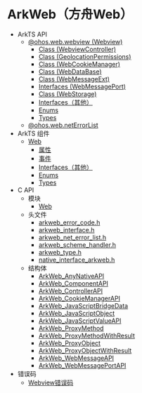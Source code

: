 # ArkWeb（方舟Web）

- ArkTS API<!--arkweb-arkts-->
  - [@ohos.web.webview (Webview)](js-apis-webview.md)
    - [Class (WebviewController)](js-apis-webview-WebviewController.md)
    - [Class (GeolocationPermissions)](js-apis-webview-GeolocationPermissions.md)
    - [Class (WebCookieManager)](js-apis-webview-WebCookieManager.md)
    - [Class (WebDataBase)](js-apis-webview-WebDataBase.md)
    - [Class (WebMessageExt)](js-apis-webview-WebMessageExt.md)
    - [Interfaces (WebMessagePort)](js-apis-webview-WebMessagePort.md)
    - [Class (WebStorage)](js-apis-webview-WebStorage.md)
    - [Interfaces（其他）](js-apis-webview-i.md)
    - [Enums](js-apis-webview-e.md)
    - [Types](js-apis-webview-t.md)
  - [@ohos.web.netErrorList](js-apis-netErrorList.md)
- ArkTS 组件<!--arkweb-comp-->
  - [Web](ts-basic-components-web.md)
    - [属性](ts-basic-components-web-attributes.md)
    - [事件](ts-basic-components-web-events.md)
    - [Interfaces（其他）](ts-basic-components-web-i.md)
    - [Enums](ts-basic-components-web-e.md)
    - [Types](ts-basic-components-web-t.md)
- C API<!--arkweb-c-->
  - 模块<!--arkweb-module-->
    - [Web](_web.md)
  - 头文件<!--arkweb-headerfile-->
    - [arkweb_error_code.h](arkweb__error__code_8h.md)
    - [arkweb_interface.h](arkweb__interface_8h.md)
    - [arkweb_net_error_list.h](arkweb__net__error__list_8h.md)
    - [arkweb_scheme_handler.h](arkweb__scheme__handler_8h.md)
    - [arkweb_type.h](arkweb__type_8h.md)
    - [native_interface_arkweb.h](native__interface__arkweb_8h.md)
  - 结构体<!--arkweb-struct-->
    - [ArkWeb_AnyNativeAPI](_ark_web___any_native_a_p_i.md)
    - [ArkWeb_ComponentAPI](_ark_web___component_a_p_i.md)
    - [ArkWeb_ControllerAPI](_ark_web___controller_a_p_i.md)
    - [ArkWeb_CookieManagerAPI](_ark_web___cookie_manager_a_p_i.md)
    - [ArkWeb_JavaScriptBridgeData](_ark_web___java_script_bridge_data.md)
    - [ArkWeb_JavaScriptObject](_ark_web___java_script_object.md)
    - [ArkWeb_JavaScriptValueAPI](_ark_web___java_script_value_a_p_i.md)
    - [ArkWeb_ProxyMethod](_ark_web___proxy_method.md)
    - [ArkWeb_ProxyMethodWithResult](_ark_web___proxy_method_with_result.md)
    - [ArkWeb_ProxyObject](_ark_web___proxy_object.md)
    - [ArkWeb_ProxyObjectWithResult](_ark_web___proxy_object_with_result.md)
    - [ArkWeb_WebMessageAPI](_ark_web___web_message_a_p_i.md)
    - [ArkWeb_WebMessagePortAPI](_ark_web___web_message_port_a_p_i.md)
- 错误码<!--arkweb-arkts-errcode-->
  - [Webview错误码](errorcode-webview.md)
